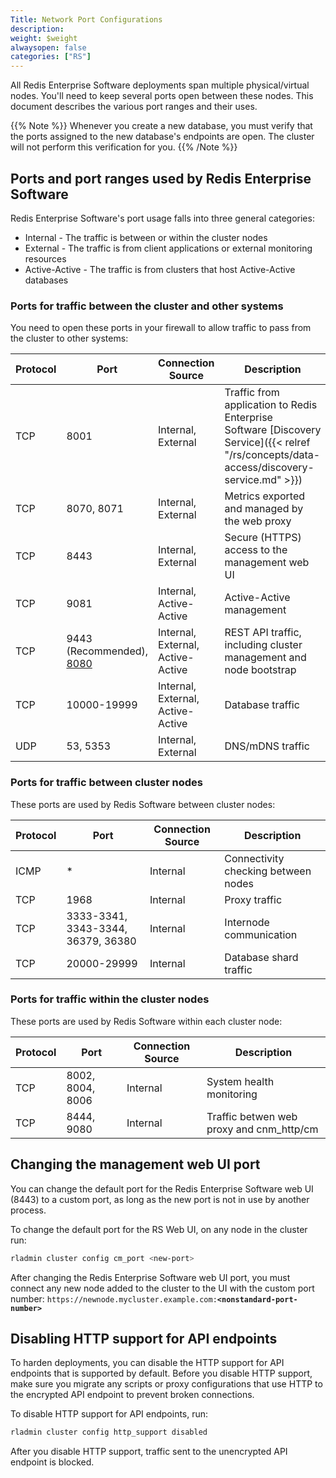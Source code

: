 ```yaml
---
Title: Network Port Configurations
description:
weight: $weight
alwaysopen: false
categories: ["RS"]
---
```

All Redis Enterprise Software deployments span multiple physical/virtual nodes. You'll need to keep several ports open between these nodes. This document describes the various port ranges and their uses.

{{% Note %}}
Whenever you create a new database, you must verify that the ports assigned to the new database's endpoints are open. The cluster will not perform this verification for you. 
{{% /Note %}}

## Ports and port ranges used by Redis Enterprise Software

Redis Enterprise Software's port usage falls into three general categories:

- Internal - The traffic is between or within the cluster nodes
- External - The traffic is from client applications or external monitoring resources
- Active-Active - The traffic is from clusters that host Active-Active databases

### Ports for traffic between the cluster and other systems

You need to open these ports in your firewall to allow traffic to pass from the cluster to other systems:

| Protocol | Port | Connection Source | Description |
|------------|-----------------|-----------------|-----------------|
| TCP | 8001 | Internal, External | Traffic from application to Redis Enterprise Software [Discovery Service]({{< relref "/rs/concepts/data-access/discovery-service.md" >}}) |
| TCP | 8070, 8071 | Internal, External | Metrics exported and managed by the web proxy |
| TCP | 8443 | Internal, External | Secure (HTTPS) access to the management web UI |
| TCP | 9081 | Internal, Active-Active | Active-Active management |
| TCP | 9443 (Recommended), [8080](#turning-off-http-support) | Internal, External, Active-Active | REST API traffic, including cluster management and node bootstrap |
| TCP | 10000-19999 | Internal, External, Active-Active | Database traffic |
| UDP | 53, 5353 | Internal, External | DNS/mDNS traffic |

### Ports for traffic between cluster nodes

These ports are used by Redis Software between cluster nodes:

| Protocol | Port | Connection Source | Description |
|------------|-----------------|-----------------|-----------------|
| ICMP | * | Internal | Connectivity checking between nodes |
| TCP | 1968 | Internal | Proxy traffic |
| TCP | 3333-3341, 3343-3344, 36379, 36380 | Internal | Internode communication |
| TCP | 20000-29999 | Internal | Database shard traffic |

### Ports for traffic within the cluster nodes

These ports are used by Redis Software within each cluster node:

| Protocol | Port | Connection Source | Description |
|------------|-----------------|-----------------|-----------------|
| TCP | 8002, 8004, 8006 | Internal | System health monitoring |
| TCP | 8444, 9080 | Internal | Traffic betwen web proxy and cnm_http/cm |

## Changing the management web UI port

You can change the default port for the Redis Enterprise Software web UI (8443) to a custom port, as long as the new port is not in use by another process.

To change the default port for the RS Web UI, on any node in the cluster run:

```sh
rladmin cluster config cm_port <new-port>
```

After changing the Redis Enterprise Software web UI port, you must connect any new node added to the cluster to the UI with the custom port number:
`https://newnode.mycluster.example.com:`**`<nonstandard-port-number>`**

## Disabling HTTP support for API endpoints

To harden deployments, you can disable the HTTP support for API endpoints that is supported by default.
Before you disable HTTP support, make sure you migrate any scripts or proxy configurations that use HTTP to the encrypted API endpoint to prevent broken connections.

To disable HTTP support for API endpoints, run:

```sh
rladmin cluster config http_support disabled
```

After you disable HTTP support, traffic sent to the unencrypted API endpoint is blocked.
